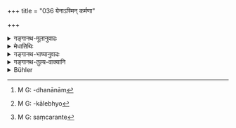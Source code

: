 +++
title = "036 येनाऽस्मिन् कर्मणा"

+++

<details><summary>गङ्गानथ-मूलानुवादः</summary>

When, by a certain act, the man desires great fame in this world, and does not mind failure—this should be understood to partake of the quality of ‘Rajas.’—(36)
</details>

<details><summary>मेधातिथिः</summary>

"**लोके** साधुवादो ममैवं स्यात्" इति बुद्ध्या यद् याग-तपो-धर्माणाम्[^८४] आचरणं - तच् च ख्यापनार्थम् । यथा तीर्थ-काकेभ्यो[^८५] दानं, राजनि स्पर्धया जल्पः, शूद्रेभ्यः शास्त्र-व्याख्यानम्+++(5)+++ । **पुष्कलाम्** इत्य् अनेनानुषङ्गित्वात् ख्यातेः सहायताम् आह । 

[^८५]:
     M G: -kālebhyo


[^८४]:
     M G: -dhanānām

धर्मार्थं प्रवर्तमानस्य यदि जनाः प्रकाशयन्ति तादृशो धर्मो न दोषाय । तद् उक्तं "यथेक्षुहेतोः" इति । यथा महाभारताख्याने कृष्णद्वैपायनेनोक्तम्-


> यथेक्षुसक्तो युधि+++(→त्वरया?)+++ कर्षको ऽस्ति 
> तृणानि वल्लीर् अपि संचिनोति[^८६] ।+++(5)+++  
> तथा नरो धर्मपथेन संचरन्  
> यशश् च कामांश् च वसूनि चाश्नुते ॥


[^८६]:
     M G: saṃcarante

**असम्पत्तौ** च कर्मफलानाम् । **न शोचति** न दुःखम् अस्ति । अथ वा कर्मणाम् **असंपत्तौ** ॥ १२.३६ ॥
</details>

<details><summary>गङ्गानथ-भाष्यानुवादः</summary>

The motive being—‘by doing this act I shall obtain praise in the world,’—if one performs sacrifices, austerities or other righteous acts; as also such acts for winning fame as giving gifts to the beggars at sacred places, bragging against the king, expounding the scriptures before Śūdras, and so forth.

‘*Great*.’—This implies that what is objectionable is the doing of the act with the *sole* motive of obtaining fame; there is nothing wrong if the fame comes, only by the way; if, for instance, people talk of the man’s righteous deeds, when these are done only through righteousness (and not for any other purpose), such fame does not vitiate the moral quality of the act; as has been declared to be the case with the man in picking up ‘sugar cane,’ as described by Kṛṣṇadvaipāyana in the story of the *Mahāhhārata*—‘When a man is gathering sugarcane, he gathers, along with it, also grasses and creepers; and in the same manner, the man, when treading the path of righteousness, also obtains fame, happiness and wealth.’

‘*Failure*’—of the results to appear;—‘*he does not mind*’—feels no sorrow; or ‘*failure*’ may mean the *non-completion of the act*.—(36)
</details>

<details><summary>गङ्गानथ-तुल्य-वाक्यानि</summary>

**(verses 12.32-51)  
**

See Comparative notes for [Verse
12.32].
</details>

<details><summary>Bühler</summary>

036	But, when (a man) desires (to gain) by an act much fame in this world and feels no sorrow on failing, know that it (bears the mark of the quality of) Activity.
</details>
